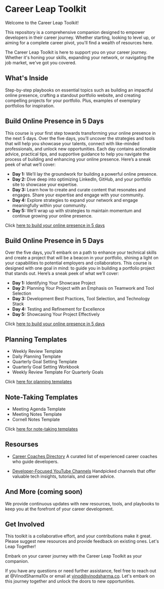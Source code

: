 # Career Leap Toolkit

Welcome to the Career Leap Toolkit!

This repository is a comprehensive companion designed to empower developers in their career journey. Whether starting, looking to level up, or aiming for a complete career pivot, you'll find a wealth of resources here.

The Career Leap Toolkit is here to support you on your career journey. Whether it's honing your skills, expanding your network, or navigating the job market, we've got you covered.

## What's Inside

Step-by-step playbooks on essential topics such as building an impactful online presence, crafting a standout portfolio website, and creating compelling projects for your portfolio. Plus, examples of exemplary portfolios for inspiration.

## Build Online Presence in 5 Days

This course is your first step towards transforming your online presence in the next 5 days. Over the five days, you’ll uncover the strategies and tools that will help you showcase your talents, connect with like-minded professionals, and unlock new opportunities. Each day contains actionable advice, practical tips, and supportive guidance to help you navigate the process of building and enhancing your online presence. Here’s a sneak peek of what we’ll cover:

- **Day 1:** We’ll lay the groundwork for building a powerful online presence. 
- **Day 2:** Dive deep into optimizing LinkedIn, GitHub, and your portfolio site to showcase your expertise.
- **Day 3:** Learn how to create and curate content that resonates and engages. Share your expertise and engage with your community. 
- **Day 4:** Explore strategies to expand your network and engage meaningfully within your community.
- **Day 5:** We’ll wrap up with strategies to maintain momentum and continue growing your online presence.

Click [here to build your online presence in 5 days](https://github.com/vinodsharma10x/Career-Leap-Toolkit/tree/main/Build%20Online%20Presence%20in%205%20Days)

## Build Online Presence in 5 Days

Over the five days, you’ll embark on a path to enhance your technical skills and create a project that will be a beacon in your portfolio, shining a light on your capabilities to potential employers and collaborators. This course is designed with one goal in mind: to guide you in building a portfolio project that stands out. Here’s a sneak peek of what we’ll cover:

- **Day 1:** Identifying Your Showcase Project
- **Day 2:** Planning Your Project with an Emphasis on Teamwork and Tool Selection
- **Day 3:** Development Best Practices, Tool Selection, and Technology Stack
- **Day 4:** Testing and Refinement for Excellence
- **Day 5:** Showcasing Your Project Effectively

Click [here to build your online presence in 5 days](https://github.com/vinodsharma10x/Career-Leap-Toolkit/tree/main/Build%20Solid%20Project%20in%205%20Days)

## Planning Templates

- Weekly Review Template
- Daily Planning Template
- Quarterly Goal Setting Template
- Quarterly Goal Setting Workbook
- Weekly Review Template For Quarterly Goals

Click [here for planning templates](https://github.com/vinodsharma10x/Career-Leap-Toolkit/tree/main/Planning%20Templates)

## Note-Taking Templates
- Meeting Agenda Template
- Meeting Notes Template
- Cornell Notes Template

Click [here for note-taking templates](https://github.com/vinodsharma10x/Career-Leap-Toolkit/tree/main/Planning%20Templates)

## Resourses 
- [Career Coaches Directory](https://github.com/vinodsharma10x/Career-Leap-Toolkit/blob/main/Developer%20Focused%20Career%20Coaches.md)
A curated list of experienced career coaches who guide developers.

- [Developer-Focused YouTube Channels](https://github.com/vinodsharma10x/Career-Leap-Toolkit/blob/main/Developer%20Focused%20YouTube%20Channels.md)
Handpicked channels that offer valuable tech insights, tutorials, and career advice.

## And More (coming soon)
We provide continuous updates with new resources, tools, and playbooks to keep you at the forefront of your career development.

## Get Involved

This toolkit is a collaborative effort, and your contributions make it great. Please suggest new resources and provide feedback on existing ones.
Let's Leap Together!

Embark on your career journey with the Career Leap Toolkit as your companion. 

If you have any questions or need further assistance, feel free to reach out at @VinodSharma10x or email at vinod@vinodsharma.co. Let's embark on this journey together and unlock the doors to new opportunities.
